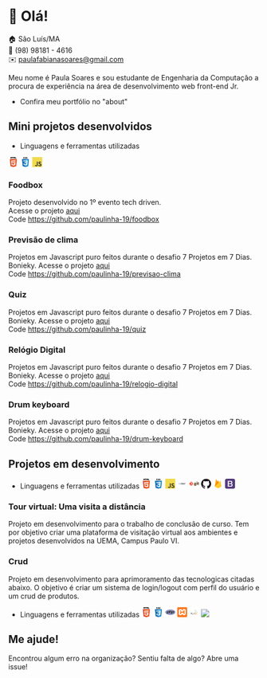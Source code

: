 # 👋 Olá!

:house:   São Luís/MA <br>
:iphone:   (98) 98181 - 4616 <br>
:envelope:  paulafabianasoares@gmail.com

Meu nome é Paula Soares e sou estudante de Engenharia da Computação a procura de experiência na área de desenvolvimento web front-end Jr. <br>
- Confira meu portfólio no "about"

## Mini projetos desenvolvidos
- Linguagens e ferramentas utilizadas

<code><img height="20" src="https://raw.githubusercontent.com/github/explore/80688e429a7d4ef2fca1e82350fe8e3517d3494d/topics/html/html.png"></code>
<code><img height="20" src="https://raw.githubusercontent.com/github/explore/80688e429a7d4ef2fca1e82350fe8e3517d3494d/topics/css/css.png"></code>
<code><img height="20" src="https://raw.githubusercontent.com/github/explore/80688e429a7d4ef2fca1e82350fe8e3517d3494d/topics/javascript/javascript.png"></code>

### Foodbox
Projeto desenvolvido no 1º evento tech driven. <br>
Acesse o projeto [aqui](https://paulinha-19.github.io/foodbox/) <br>
Code https://github.com/paulinha-19/foodbox

### Previsão de clima
Projetos em Javascript puro feitos durante o desafio 7 Projetos em 7 Dias. Bonieky.
Acesse o projeto [aqui](https://paulinha-19.github.io/previsao-clima/) <br>
Code https://github.com/paulinha-19/previsao-clima

### Quiz
Projetos em Javascript puro feitos durante o desafio 7 Projetos em 7 Dias. Bonieky.
Acesse o projeto [aqui](https://paulinha-19.github.io/quiz/) <br>
Code https://github.com/paulinha-19/quiz

### Relógio Digital
Projetos em Javascript puro feitos durante o desafio 7 Projetos em 7 Dias. Bonieky.
Acesse o projeto [aqui](https://paulinha-19.github.io/relogio-digital/)  <br>
Code https://github.com/paulinha-19/relogio-digital

### Drum keyboard
Projetos em Javascript puro feitos durante o desafio 7 Projetos em 7 Dias. Bonieky.
Acesse o projeto [aqui](https://paulinha-19.github.io/drum-keyboard/) <br>
Code https://github.com/paulinha-19/drum-keyboard

## Projetos em desenvolvimento
- Linguagens e ferramentas utilizadas
<code><img height="20" src="https://raw.githubusercontent.com/github/explore/80688e429a7d4ef2fca1e82350fe8e3517d3494d/topics/html/html.png"></code>
<code><img height="20" src="https://raw.githubusercontent.com/github/explore/80688e429a7d4ef2fca1e82350fe8e3517d3494d/topics/css/css.png"></code>
<code><img height="20" src="https://raw.githubusercontent.com/github/explore/80688e429a7d4ef2fca1e82350fe8e3517d3494d/topics/javascript/javascript.png"></code>
<code><img height="20" src="https://raw.githubusercontent.com/github/explore/80688e429a7d4ef2fca1e82350fe8e3517d3494d/topics/jquery/jquery.png"></code>
<code><img height="20" src="https://raw.githubusercontent.com/github/explore/80688e429a7d4ef2fca1e82350fe8e3517d3494d/topics/git/git.png"></code>
<code><img height="20" src="https://raw.githubusercontent.com/github/explore/78df643247d429f6cc873026c0622819ad797942/topics/github/github.png"></code>
<code><img height="20" src="https://raw.githubusercontent.com/github/explore/80688e429a7d4ef2fca1e82350fe8e3517d3494d/topics/firebase/firebase.png"></code>
<code><img height="20" src="https://raw.githubusercontent.com/github/explore/80688e429a7d4ef2fca1e82350fe8e3517d3494d/topics/bootstrap/bootstrap.png"></code>


### Tour virtual: Uma visita a distância
Projeto em desenvolvimento para o trabalho de conclusão de curso. Tem por objetivo criar uma plataforma de visitação virtual aos ambientes e projetos desenvolvidos na UEMA, Campus Paulo VI. 


### Crud 
Projeto em desenvolvimento para aprimoramento das tecnologicas citadas abaixo. O objetivo é criar um sistema de login/logout com perfil do usuário e um crud de produtos. 
- Linguagens e ferramentas utilizadas
<code><img height="20" src="https://raw.githubusercontent.com/github/explore/80688e429a7d4ef2fca1e82350fe8e3517d3494d/topics/html/html.png"></code>
<code><img height="20" src="https://raw.githubusercontent.com/github/explore/80688e429a7d4ef2fca1e82350fe8e3517d3494d/topics/css/css.png"></code>
<code><img height="20" src="https://raw.githubusercontent.com/github/explore/80688e429a7d4ef2fca1e82350fe8e3517d3494d/topics/php/php.png"></code>
<code><img height="20" src="https://raw.githubusercontent.com/github/explore/80688e429a7d4ef2fca1e82350fe8e3517d3494d/topics/xampp/xampp.png"></code>
<code><img height="20" src="https://raw.githubusercontent.com/github/explore/80688e429a7d4ef2fca1e82350fe8e3517d3494d/topics/mysql/mysql.png"></code>
<code><img height="20" src="https://raw.githubusercontent.com/github/explore/80688e429a7d4ef2fca1e82350fe8e3517d3494d/topics/phpmyadmin/phpmyadmin.png"></code>

## Me ajude!
Encontrou algum erro na organização? Sentiu falta de algo? Abre uma issue! <br>
